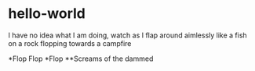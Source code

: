 # hello-world
I have no idea what I am doing, watch as I flap around aimlessly like a fish on a rock flopping towards a campfire

*Flop Flop
*Flop
**Screams of the dammed
